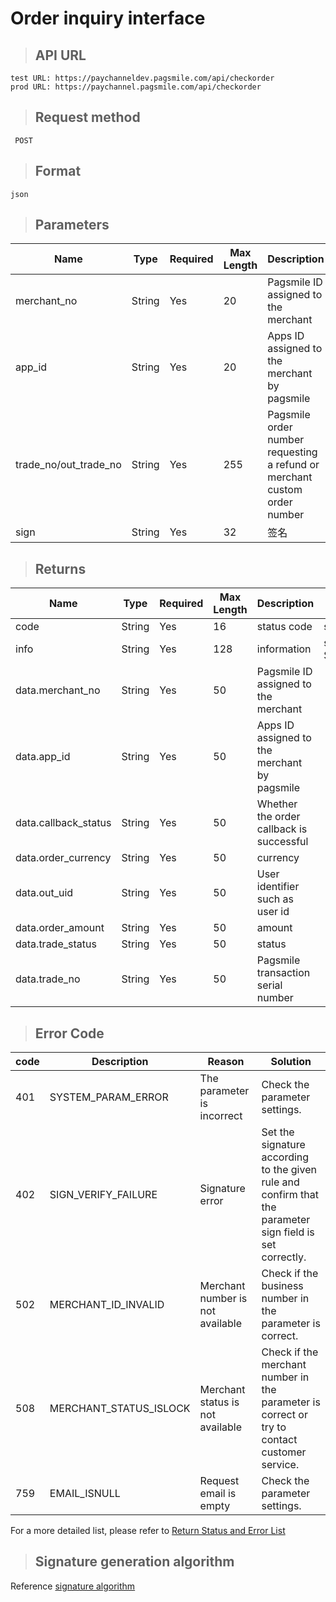 # Order inquiry interface

>## API URL

    test URL: https://paychanneldev.pagsmile.com/api/checkorder
    prod URL: https://paychannel.pagsmile.com/api/checkorder
    
>## Request method

     POST

>## Format
  
    json    

>## Parameters

Name | Type | Required | Max Length | Description | Sample
---  | ---  | ---      | ---      | ---  | ---
merchant_no | String | Yes | 20 | Pagsmile ID assigned to the merchant | 1024201708140012289
app_id | String | Yes | 20 | Apps ID assigned to the merchant by pagsmile | 2017051914172236111
trade_no/out_trade_no | String | Yes | 255 | Pagsmile order number requesting a refund or merchant custom order number | 2018022604263906847
sign | String | Yes | 32 | 签名 | 


>## Returns

Name | Type | Required | Max Length | Description | Sample
---  | ---  | ---      | ---      | ---  | ---
code | String | Yes | 16 | status code | success:200 
info | String | Yes | 128 | information | success: SUCCESS
data.merchant_no | String | Yes | 50 | Pagsmile ID assigned to the merchant   
data.app_id | String | Yes | 50 | Apps ID assigned to the merchant by pagsmile
data.callback_status | String | Yes | 50 |  Whether the order callback is successful 
data.order_currency | String | Yes | 50 |   currency  
data.out_uid | String | Yes | 50 |     User identifier such as user id
data.order_amount | String | Yes | 50 |  amount
data.trade_status | String | Yes | 50 |  status
data.trade_no | String | Yes | 50 |  Pagsmile transaction serial number

>## Error Code

code | Description | Reason | Solution
---  | ---  | ---  | ---
401 | SYSTEM_PARAM_ERROR | The parameter is incorrect | Check the parameter settings.
402 | SIGN_VERIFY_FAILURE | Signature error | Set the signature according to the given rule and confirm that the parameter sign field is set correctly.
502 | MERCHANT_ID_INVALID | Merchant number is not available | Check if the business number in the parameter is correct.
508 | MERCHANT_STATUS_ISLOCK | Merchant status is not available | Check if the merchant number in the parameter is correct or try to contact customer service.
759 | EMAIL_ISNULL | Request email is empty | Check the parameter settings.

For a more detailed list, please refer to [Return Status and Error List](ReturnResult)

>## Signature generation algorithm

Reference [signature algorithm](SignatureAlgorithm)
